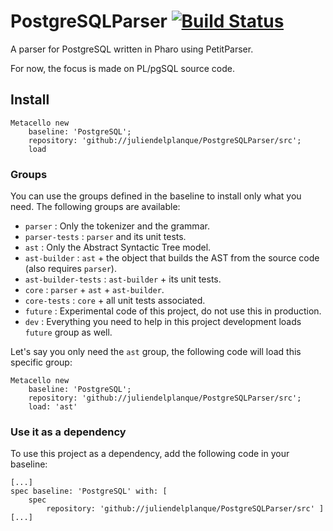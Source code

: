# PostgreSQLParser [![Build Status](https://travis-ci.org/juliendelplanque/PostgreSQLParser.svg?branch=master)](https://travis-ci.org/juliendelplanque/PostgreSQLParser)
A parser for PostgreSQL written in Pharo using PetitParser.

For now, the focus is made on PL/pgSQL source code.

## Install
```
Metacello new
	baseline: 'PostgreSQL';
	repository: 'github://juliendelplanque/PostgreSQLParser/src';
	load
```

### Groups
You can use the groups defined in the baseline to install only what you need. The following groups are available:

- `parser` : Only the tokenizer and the grammar.
- `parser-tests` : `parser` and its unit tests.
- `ast` : Only the Abstract Syntactic Tree model.
- `ast-builder` : `ast` + the object that builds the AST from the source code (also requires `parser`).
- `ast-builder-tests` : `ast-builder` + its unit tests.
- `core` : `parser` + `ast` + `ast-builder`.
- `core-tests` : `core` + all unit tests associated.
- `future` : Experimental code of this project, do not use this in production.
- `dev` : Everything you need to help in this project development loads `future` group as well.

Let's say you only need the `ast` group, the following code will load this specific group:
```
Metacello new
	baseline: 'PostgreSQL';
	repository: 'github://juliendelplanque/PostgreSQLParser/src';
	load: 'ast'
```

### Use it as a dependency
To use this project as a dependency, add the following code in your baseline:

```
[...]
spec baseline: 'PostgreSQL' with: [ 
	spec
		repository: 'github://juliendelplanque/PostgreSQLParser/src' ]
[...]
```
